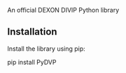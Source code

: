 An official DEXON DIVIP Python library

## Installation

Install the library using pip:

pip install PyDVP 